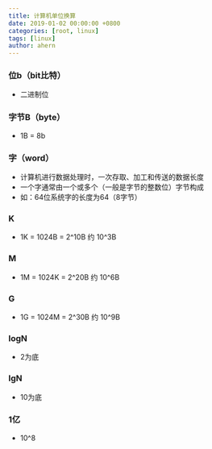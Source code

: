 ```yaml
---
title: 计算机单位换算
date: 2019-01-02 00:00:00 +0800
categories: [root, linux]
tags: [linux]
author: ahern
---
```


### 位b（bit比特）
- 二进制位

### 字节B（byte）
- 1B = 8b

### 字（word）
- 计算机进行数据处理时，一次存取、加工和传送的数据长度
- 一个字通常由一个或多个（一般是字节的整数位）字节构成
- 如：64位系统字的长度为64（8字节）

### K
- 1K = 1024B = 2^10B 约 10^3B

### M
- 1M = 1024K = 2^20B 约 10^6B

### G
- 1G = 1024M = 2^30B 约 10^9B

### logN
- 2为底

### lgN
- 10为底

### 1亿
- 10^8
